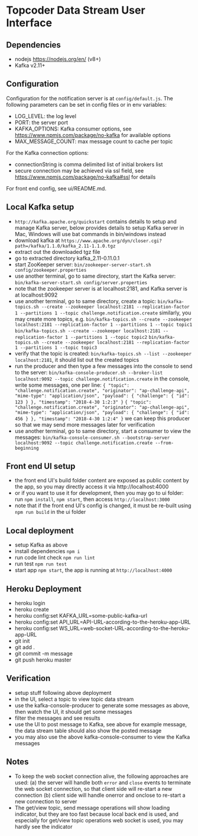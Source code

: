 # Topcoder Data Stream User Interface

## Dependencies

- nodejs https://nodejs.org/en/ (v8+)
- Kafka v2.11+


## Configuration

Configuration for the notification server is at `config/default.js`.
The following parameters can be set in config files or in env variables:

- LOG_LEVEL: the log level
- PORT: the server port
- KAFKA_OPTIONS: Kafka consumer options, see https://www.npmjs.com/package/no-kafka for available options
- MAX_MESSAGE_COUNT: max message count to cache per topic

For the Kafka connection options:

- connectionString is comma delimited list of initial brokers list
- secure connection may be achieved via ssl field, see https://www.npmjs.com/package/no-kafka#ssl for details

For front end config, see ui/README.md.

## Local Kafka setup

- `http://kafka.apache.org/quickstart` contains details to setup and manage Kafka server,
  below provides details to setup Kafka server in Mac, Windows will use bat commands in bin/windows instead
- download kafka at `https://www.apache.org/dyn/closer.cgi?path=/kafka/1.1.0/kafka_2.11-1.1.0.tgz`
- extract out the downloaded tgz file
- go to extracted directory kafka_2.11-0.11.0.1
- start ZooKeeper server:
  `bin/zookeeper-server-start.sh config/zookeeper.properties`
- use another terminal, go to same directory, start the Kafka server:
  `bin/kafka-server-start.sh config/server.properties`
- note that the zookeeper server is at localhost:2181, and Kafka server is at localhost:9092
- use another terminal, go to same directory, create a topic:
  `bin/kafka-topics.sh --create --zookeeper localhost:2181 --replication-factor 1 --partitions 1 --topic challenge.notification.create`
  similarly, you may create more topics, e.g.
  `bin/kafka-topics.sh --create --zookeeper localhost:2181 --replication-factor 1 --partitions 1 --topic topic1`
  `bin/kafka-topics.sh --create --zookeeper localhost:2181 --replication-factor 1 --partitions 1 --topic topic2`
  `bin/kafka-topics.sh --create --zookeeper localhost:2181 --replication-factor 1 --partitions 1 --topic topic3`
- verify that the topic is created:
  `bin/kafka-topics.sh --list --zookeeper localhost:2181`,
  it should list out the created topics
- run the producer and then type a few messages into the console to send to the server:
  `bin/kafka-console-producer.sh --broker-list localhost:9092 --topic challenge.notification.create`
  in the console, write some messages, one per line:
  `{ "topic": "challenge.notification.create", "originator": "ap-challenge-api", "mime-type": "application/json", "payload": { "challenge": { "id": 123 } }, "timestamp": "2018-4-30 1:2:3" }`
  `{ "topic": "challenge.notification.create", "originator": "ap-challenge-api", "mime-type": "application/json", "payload": { "challenge": { "id": 456 } }, "timestamp": "2018-4-30 1:2:4" }`
  we can keep this producer so that we may send more messages later for verification
- use another terminal, go to same directory, start a consumer to view the messages:
  `bin/kafka-console-consumer.sh --bootstrap-server localhost:9092 --topic challenge.notification.create --from-beginning`

## Front end UI setup

- the front end UI's build folder content are exposed as public content by the app, so you may directly access it
  via http://localhost:4000
- or if you want to use it for development, then you may go to ui folder:
  run `npm install`, `npm start`, then access `http://localhost:3000`
- note that if the front end UI's config is changed, it must be re-built using `npm run build` in the ui folder

## Local deployment

- setup Kafka as above
- install dependencies `npm i`
- run code lint check `npm run lint`
- run test `npm run test`
- start app `npm start`, the app is running at `http://localhost:4000`

## Heroku Deployment

- heroku login
- heroku create
- heroku config:set KAFKA_URL=some-public-kafka-url
- heroku config:set API_URL=API-URL-according-to-the-heroku-app-URL
- heroku config:set WS_URL=web-socket-URL-according-to-the-heroku-app-URL
- git init
- git add .
- git commit -m message
- git push heroku master

## Verification

- setup stuff following above deployment
- in the UI, select a topic to view topic data stream
- use the kafka-console-producer to generate some messages as above,
  then watch the UI, it should get some messages
- filter the messages and see results
- use the UI to post message to Kafka, see above for example message, the data stream table should also show the posted message
- you may also use the above kafka-console-consumer to view the Kafka messages


## Notes

- To keep the web socket connection alive, the following approaches are used:
  (a) the server will handle both `error` and `close` events to terminate the web socket connection,
      so that client side will re-start a new connection
  (b) client side will handle onerror and onclose to re-start a new connection to server
- The get/view topic, send message operations will show loading indicator,
  but they are too fast because local back end is used, and especially for get/view topic operations web socket is used,
  you may hardly see the indicator


